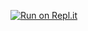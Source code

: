 [![Run on Repl.it](https://repl.it/badge/github/yosif11/web-sit)](https://repl.it/github/yosif11/web-sit)